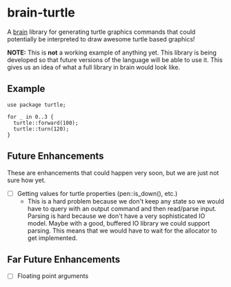 # brain-turtle

A [brain][brain] library for generating turtle graphics commands that could
potentially be interpreted to draw awesome turtle based graphics!

**NOTE:** This is **not** a working example of anything yet. This library is being
developed so that future versions of the language will be able to use it. This
gives us an idea of what a full library in brain would look like.

## Example

```brain
use package turtle;

for _ in 0..3 {
  turtle::forward(100);
  turtle::turn(120);
}
```

## Future Enhancements

These are enhancements that could happen very soon, but we are just not sure
how yet.

- [ ] Getting values for turtle properties (pen::is_down(), etc.)
    - This is a hard problem because we don't keep any state so we would have to
      query with an output command and then read/parse input. Parsing is hard
      because we don't have a very sophisticated IO model. Maybe with a good,
      buffered IO library we could support parsing. This means that we would
      have to wait for the allocator to get implemented.

## Far Future Enhancements

- [ ] Floating point arguments

[brain]: https://github.com/brain-lang/brain
